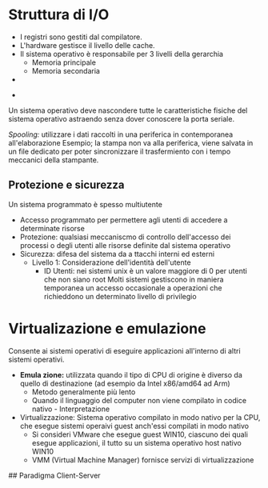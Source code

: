 # Struttura di I/O
- I registri sono gestiti dal compilatore.
- L'hardware gestisce il livello delle cache. 
- Il sistema operativo è responsabile per 3 livelli della gerarchia
  -  Memoria principale
  -  Memoria secondaria
-  
+

Un sistema operativo deve nascondere tutte le caratteristiche fisiche del sistema operativo astraendo senza dover conoscere la porta seriale. 


*Spooling:* utilizzare i dati raccolti in una periferica in contemporanea all'elaborazione
Esempio; la stampa non va alla periferica, viene salvata in un file dedicato per poter sincronizzare il trasfermiento con i tempo meccanici della stampante.


## Protezione e sicurezza
Un sistema programmato è spesso multiutente
- Accesso programmato per permettere agli utenti di accedere a determinate risorse
- Protezione: qualsiasi meccaniscmo di controllo dell'accesso dei processi o degli utenti alle risorse definite dal sistema operativo
- Sicurezza: difesa del sistema da a ttacchi interni ed esterni
  - Livello 1: Considerazione dell'identità dell'utente
    - ID Utenti: nei sistemi unix è un valore maggiore di 0 per utenti che non siano root
  Molti sistemi gestiscono in maniera temporanea un accesso occasionale a operazioni che richieddono un determinato livello di privilegio 

# Virtualizazione e emulazione
Consente ai sistemi operativi di eseguire applicazioni all'interno di altri sistemi operativi. 
- **Emula   zione:** utilizzata quando il tipo di CPU di origine è diverso da quello di destinazione (ad esempio da Intel x86/amd64 ad Arm)
  - Metodo generalmente più lento
  - Quando il linguaggio del computer non viene compilato in codice nativo - Interpretazione
- Virtualizzazione: Sistema operativo compilato in modo nativo per la CPU, che esegue sistemi operaivi guest anch'essi compilati in modo nativo
  - Si consideri VMware che esegue guest WIN10, ciascuno dei quali esegue applicazioni, il tutto su un sistema operativo host nativo WIN10
  - VMM (Virtual Machine Manager) fornisce servizi di virtualizzazione    

## Paradigma Client-Server
